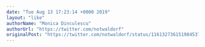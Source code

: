 ```yaml
---
date: "Tue Aug 13 17:23:14 +0000 2019"
layout: "like"
authorName: "Monica Dinculescu"
authorUrl: "https://twitter.com/notwaldorf"
originalPost: "https://twitter.com/notwaldorf/status/1161327361519845376"
---
```

